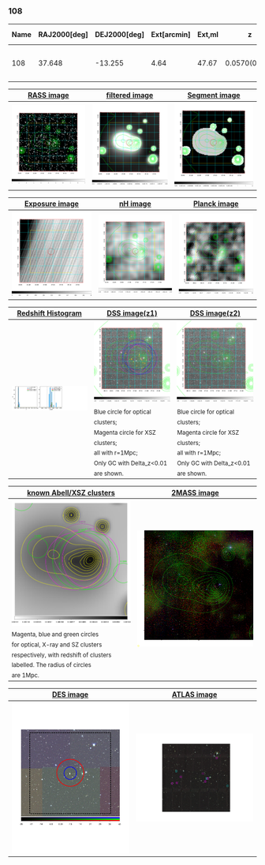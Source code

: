 <div STYLE="page-break-after: always;"></div>

### 108

|Name|RAJ2000[deg]|DEJ2000[deg] |Ext[arcmin]| Ext,ml | z | z_src| C|GC(XSZ,Delta_z<0.01)| GC(OPT,Delta_z<0.01)|GC| R_sig[arcmin] | R500[arcmin] | R500[Mpc]| CRsig[c/s] | CR500[c/s] |L500[1E44 erg/s]|F500[1E-12 erg/s/cm^2]| M500[1E14 Msun]|Tx[keV]|Cnt_sig|Beta|Rc[arcmin]|Comment|Alias|
|---|---|---|---|---|---|------|---|--------|---------|----------|---|---|---|---|---|---|---|---|---|---|---|---|---|---|
|108| 37.648| -13.255| 4.64| 47.67| 0.0570(0.005)| z1, z_xsz| B| L03| A, N| A, L03, N, W| 22.231| 10.459| 0.694| 0.191(0.062)| 0.176(0.057)| 0.253(0.115)| 3.263(1.476)| 1.00(0.23)| 2.18(0.32)| 79.2| 0.642(-0.089+0.153)| 9.010(-1.641+2.386)| -| t238|

|[RASS image](../image/108/108_img.pdf)|[filtered image](../image/108/108_fil.pdf)|[Segment image](../image/108/108_seg.pdf)|
|-------------------|--------------------|-------------------|
| <img src="../image/108/108_img.png" width="300">  | <img src="../image/108/108_fil.png" width="300">   | <img src="../image/108/108_seg.png" width="300">  |

|[Exposure image](../image/108/108_mex.pdf)| [nH image](../image/108/108_nh.pdf)| [Planck image](../image/108/108_p.pdf)|
|-------------------|--------------------|-------------------|
|<img src="../image/108/108_mex.png" width="300">   | <img src="../image/108/108_nh.png" width="300">    | <img src="../image/108/108_p.png" width="300"> |

|[Redshift Histogram](../image/108/108_zg.pdf) | [DSS image(z1)](../image/108/108_dss_z1.pdf)      |  [DSS image(z2)](../image/108/108_dss_z2.pdf)    |
|-------------------|--------------------|-------------------|
|<img src="../image/108/108_zg.png" width="300"> |<img src="../image/108/108_dss_z1.png" width="300"> <sub><br>Blue circle for optical clusters; <br>Magenta circle for XSZ clusters; <br>all with r=1Mpc; <br>Only GC with Delta_z<0.01 are shown. </sub>| <img src="../image/108/108_dss_z2.png" width="300"><sub><br>Blue circle for optical clusters; <br>Magenta circle for XSZ clusters; <br>all with r=1Mpc; <br>Only GC with Delta_z<0.01 are shown. </sub> |

|[known Abell/XSZ clusters](../image/108/108_gc.pdf) | [2MASS image](../image/108/108_2mass.pdf)      |
|-------------------|-------------------|
|<img src=../image/108/108_gc.png width="300"> <br><sub>Magenta, blue and green circles <br>for optical, X-ray and SZ clusters <br>respectively, with redshift of clusters <br>labelled. The radius of circles <br>are 1Mpc.</sub>|<img src="../image/108/108_2mass.png" width="300">  |

|[DES image](../image/108/108_des.pdf)   |[ATLAS image](../image/108/108_s.pdf)        |
|-------------------|-------------------|
| <img src="../image/108/108_des.pdf" width="300">  | <img src="../image/108/108_s.pdf" width="300">  |
